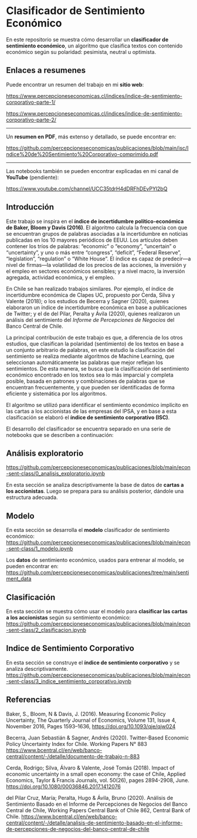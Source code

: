 # Clasificador de Sentimiento Económico

En este repositorio se muestra cómo desarrollar un **clasificador de sentimiento económico**, un algoritmo que clasifica textos con contenido económico según su polaridad: pesimista, neutral u optimista.

## Enlaces a resumenes

Puede encontrar un resumen del trabajo en mi **sitio web**:

https://www.percepcioneseconomicas.cl/indices/indice-de-sentimiento-corporativo-parte-1/

https://www.percepcioneseconomicas.cl/indices/indice-de-sentimiento-corporativo-parte-2/

***

Un **resumen en PDF**, más extenso y detallado, se puede encontrar en:

https://github.com/percepcioneseconomicas/publicaciones/blob/main/isc/Indice%20de%20Sentimiento%20Corporativo-comprimido.pdf

***

Las notebooks también se pueden encontrar explicadas en mi canal de **YouTube** (pendiente): 

https://www.youtube.com/channel/UCC35tdrH4dDRFhDEvPYl2bQ


## Introducción 

Este trabajo se inspira en el **índice de incertidumbre político-económica de Baker, Bloom y Davis (2016)**. El algoritmo calcula la frecuencia con que se encuentran grupos de palabras asociadas a la incertidumbre en noticias publicadas en los 10 mayores periódicos de EEUU. Los artículos deben contener los tríos de palabras: “economic” o “economy”, “uncertain” o “uncertainty”, y uno o más entre “congress”, “deficit”, “Federal Reserve”, “legislation”, “regulation” o “White House”. El índice es capaz de predecir—a nivel de firmas—la volatilidad de los precios de las acciones, la inversión y el empleo en sectores económicos sensibles; y a nivel macro, la inversión agregada, actividad económica, y el empleo.

En Chile se han realizado trabajos similares. Por ejemplo, el índice de incertidumbre económica de Clapes UC, propuesto por Cerda, Silva y Valente (2018); o los estudios de Becerra y Sagner (2020), quienes elaboraron un índice de incertidumbre económica en base a publicaciones de Twitter; y el de del Pilar, Peralta y Ávila (2020), quienes realizaron un análisis del sentimiento del *Informe de Percepciones de Negocios* del Banco Central de Chile.

La principal contribución de este trabajo es que, a diferencia de los otros estudios, que clasifican la polaridad (sentimiento) de los textos en base a un conjunto arbitrario de palabras, en este estudio la clasificación del sentimiento se realiza mediante algoritmos de Machine Learning, que seleccionan automáticamente las palabras que mejor reflejan los sentimientos. De esta manera, se busca que la clasificación del sentimiento económico encontrado en los textos sea lo más imparcial y completa posible, basada en patrones y combinaciones de palabras que se encuentran frecuentemente, y que pueden ser identificadas de forma eficiente y sistemática por los algoritmos. 

El algoritmo se utilizó para identificar el sentimiento económico implícito en las cartas a los accionistas de las empresas del IPSA, y en base a esta clasificación se elaboró el **índice de sentimiento corporativo (ISC)**.

El desarrollo del clasificador se encuentra separado en una serie de notebooks que se describen a continuación:


## Análisis exploratorio

https://github.com/percepcioneseconomicas/publicaciones/blob/main/econ-sent-class/0_analisis_exploratorio.ipynb

En esta sección se analiza descriptivamente la base de datos de **cartas a los accionistas**. Luego se prepara para su análisis posterior, dándole una estructura adecuada.


## Modelo

En esta sección se desarrolla el **modelo** clasificador de sentimiento económico:
https://github.com/percepcioneseconomicas/publicaciones/blob/main/econ-sent-class/1_modelo.ipynb

Los **datos** de sentimiento económico, usados para entrenar al modelo, se pueden encontrar en:
https://github.com/percepcioneseconomicas/publicaciones/tree/main/sentiment_data


## Clasificación

En esta sección se muestra cómo usar el modelo para **clasificar las cartas a los accionistas** según su sentimiento económico:
https://github.com/percepcioneseconomicas/publicaciones/blob/main/econ-sent-class/2_clasificacion.ipynb

## Indice de Sentimiento Corporativo

En esta sección se construye el **índice de sentimiento corporativo** y se analiza descriptivamente.
https://github.com/percepcioneseconomicas/publicaciones/blob/main/econ-sent-class/3_indice_sentimiento_corporativo.ipynb


## Referencias

Baker, S., Bloom, N & Davis, J. (2016). Measuring Economic Policy Uncertainty, The Quarterly Journal of Economics, Volume 131, Issue 4, November 2016, Pages 1593–1636, https://doi.org/10.1093/qje/qjw024

Becerra, Juan Sebastián & Sagner, Andrés (2020). Twitter-Based Economic Policy Uncertainty Index for Chile. Working Papers N° 883 https://www.bcentral.cl/en/web/banco-central/content/-/detalle/documento-de-trabajo-n-883

Cerda, Rodrigo; Silva, Álvaro & Valente, José Tomás (2018). Impact of economic uncertainty in a small open economy: the case of Chile, Applied Economics, Taylor & Francis Journals, vol. 50(26), pages 2894-2908, June. https://doi.org/10.1080/00036846.2017.1412076

del Pilar Cruz, María; Peralta, Hugo & Ávila, Bruno (2020). Análisis de Sentimiento Basado en el Informe de Percepciones de Negocios del Banco Central de Chile, Working Papers Central Bank of Chile 862, Central Bank of Chile. https://www.bcentral.cl/en/web/banco-central/content/-/detalle/analisis-de-sentimiento-basado-en-el-informe-de-percepciones-de-negocios-del-banco-central-de-chile
